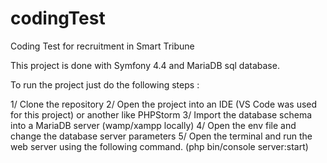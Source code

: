 # codingTest
Coding Test for recruitment in Smart Tribune

This project is done with Symfony 4.4 and MariaDB sql database.

To run the project just do the following steps :

1/ Clone the repository
2/ Open the project into an IDE (VS Code was used for this project) or another like PHPStorm
3/ Import the database schema into a MariaDB server (wamp/xampp locally)
4/ Open the env file and change the database server parameters 
5/ Open the terminal and run the web server using the following command. (php bin/console server:start)
